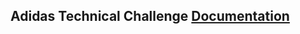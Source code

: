 ## Adidas Technical Challenge [Documentation](https://app.swaggerhub.com/apis/Nnadozieomeonu/Adidas-Technical-Challenge/1.0.0)

